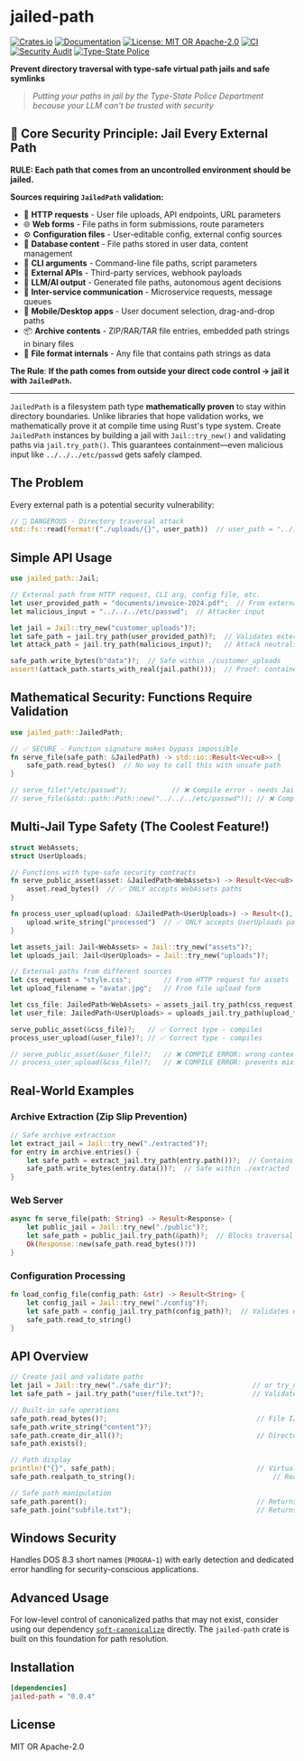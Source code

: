 # jailed-path

[![Crates.io](https://img.shields.io/crates/v/jailed-path.svg)](https://crates.io/crates/jailed-path)
[![Documentation](https://docs.rs/jailed-path/badge.svg)](https://docs.rs/jailed-path)
[![License: MIT OR Apache-2.0](https://img.shields.io/badge/license-MIT%20OR%20Apache--2.0-blue.svg)](https://github.com/DK26/jailed-path-rs#license)
[![CI](https://github.com/DK26/jailed-path-rs/actions/workflows/ci.yml/badge.svg?branch=main)](https://github.com/DK26/jailed-path-rs/actions/workflows/ci.yml)
[![Security Audit](https://github.com/DK26/jailed-path-rs/actions/workflows/audit.yml/badge.svg?branch=main)](https://github.com/DK26/jailed-path-rs/actions/workflows/audit.yml)
[![Type-State Police](https://img.shields.io/badge/protected%20by-Type--State%20Police-blue.svg)](https://github.com/DK26/jailed-path-rs)

**Prevent directory traversal with type-safe virtual path jails and safe symlinks**

> *Putting your paths in jail by the Type-State Police Department*
> *because your LLM can't be trusted with security*
>

## 🎯 **Core Security Principle: Jail Every External Path**

**RULE: Each path that comes from an uncontrolled environment should be jailed.**

**Sources requiring `JailedPath` validation:**

- 📡 **HTTP requests** - User file uploads, API endpoints, URL parameters
- 🌐 **Web forms** - File paths in form submissions, route parameters  
- ⚙️ **Configuration files** - User-editable config, external config sources
- 💾 **Database content** - File paths stored in user data, content management
- 📂 **CLI arguments** - Command-line file paths, script parameters
- 🔌 **External APIs** - Third-party services, webhook payloads
- 🤖 **LLM/AI output** - Generated file paths, autonomous agent decisions
- 📨 **Inter-service communication** - Microservice requests, message queues
- 📱 **Mobile/Desktop apps** - User document selection, drag-and-drop paths
- 📦 **Archive contents** - ZIP/RAR/TAR file entries, embedded path strings in binary files
- 🔧 **File format internals** - Any file that contains path strings as data

**The Rule**: **If the path comes from outside your direct code control → jail it with `JailedPath`.**

---

`JailedPath` is a filesystem path type **mathematically proven** to stay within directory boundaries. Unlike libraries that hope validation works, we mathematically prove it at compile time using Rust's type system. Create `JailedPath` instances by building a jail with `Jail::try_new()` and validating paths via `jail.try_path()`. This guarantees containment—even malicious input like `../../../etc/passwd` gets safely clamped.


## The Problem

Every external path is a potential security vulnerability:

```rust
// 🚨 DANGEROUS - Directory traversal attack
std::fs::read(format!("./uploads/{}", user_path))  // user_path = "../../../etc/passwd"
```

## Simple API Usage

```rust
use jailed_path::Jail;

// External path from HTTP request, CLI arg, config file, etc.
let user_provided_path = "documents/invoice-2024.pdf";  // From external source
let malicious_input = "../../../etc/passwd";  // Attacker input

let jail = Jail::try_new("customer_uploads")?;
let safe_path = jail.try_path(user_provided_path)?;  // Validates external input
let attack_path = jail.try_path(malicious_input)?;   // Attack neutralized!

safe_path.write_bytes(b"data")?;  // Safe within ./customer_uploads
assert!(attack_path.starts_with_real(jail.path()));  // Proof: contained
```

## Mathematical Security: Functions Require Validation

```rust
use jailed_path::JailedPath;

// ✅ SECURE - Function signature makes bypass impossible
fn serve_file(safe_path: &JailedPath) -> std::io::Result<Vec<u8>> {
    safe_path.read_bytes()  // No way to call this with unsafe path
}

// serve_file("/etc/passwd");           // ❌ Compile error - needs JailedPath
// serve_file(&std::path::Path::new("../../../etc/passwd")); // ❌ Compile error
```

## Multi-Jail Type Safety (The Coolest Feature!)

```rust
struct WebAssets;
struct UserUploads;

// Functions with type-safe security contracts
fn serve_public_asset(asset: &JailedPath<WebAssets>) -> Result<Vec<u8>, std::io::Error> {
    asset.read_bytes()  // ✅ ONLY accepts WebAssets paths
}

fn process_user_upload(upload: &JailedPath<UserUploads>) -> Result<(), std::io::Error> {
    upload.write_string("processed")  // ✅ ONLY accepts UserUploads paths  
}

let assets_jail: Jail<WebAssets> = Jail::try_new("assets")?;
let uploads_jail: Jail<UserUploads> = Jail::try_new("uploads")?;

// External paths from different sources
let css_request = "style.css";        // From HTTP request for assets
let upload_filename = "avatar.jpg";   // From file upload form

let css_file: JailedPath<WebAssets> = assets_jail.try_path(css_request)?;
let user_file: JailedPath<UserUploads> = uploads_jail.try_path(upload_filename)?;

serve_public_asset(&css_file)?;   // ✅ Correct type - compiles
process_user_upload(&user_file)?; // ✅ Correct type - compiles

// serve_public_asset(&user_file)?;   // ❌ COMPILE ERROR: wrong context!
// process_user_upload(&css_file)?;   // ❌ COMPILE ERROR: prevents mixing!
```

## Real-World Examples

### Archive Extraction (Zip Slip Prevention)
```rust
// Safe archive extraction
let extract_jail = Jail::try_new("./extracted")?;
for entry in archive.entries() {
    let safe_path = extract_jail.try_path(entry.path())?;  // Contains "../../../etc/passwd"
    safe_path.write_bytes(entry.data())?;  // Safe within ./extracted
}
```

### Web Server
```rust
async fn serve_file(path: String) -> Result<Response> {
    let public_jail = Jail::try_new("./public")?;
    let safe_path = public_jail.try_path(&path)?;  // Blocks traversal attacks
    Ok(Response::new(safe_path.read_bytes()?))
}
```

### Configuration Processing
```rust
fn load_config_file(config_path: &str) -> Result<String> {
    let config_jail = Jail::try_new("./config")?;
    let safe_path = config_jail.try_path(config_path)?;  // Validates external config paths
    safe_path.read_to_string()
}
```

## API Overview

```rust
// Create jail and validate paths
let jail = Jail::try_new("./safe_dir")?;                    // or try_new_create() to create dir
let safe_path = jail.try_path("user/file.txt")?;            // Validates and contains path

// Built-in safe operations
safe_path.read_bytes()?;                                     // File I/O
safe_path.write_string("content")?;
safe_path.create_dir_all()?;                                 // Directory ops
safe_path.exists();

// Path display
println!("{}", safe_path);                                   // Virtual: "/user/file.txt"
safe_path.realpath_to_string();                                  // Real: "./safe_dir/user/file.txt"

// Safe path manipulation
safe_path.parent();                                          // Returns Option<JailedPath>
safe_path.join("subfile.txt");                               // Returns Option<JailedPath>
```

## Windows Security

Handles DOS 8.3 short names (`PROGRA~1`) with early detection and dedicated error handling for security-conscious applications.

## Advanced Usage

For low-level control of canonicalized paths that may not exist, consider using our dependency [`soft-canonicalize`](https://crates.io/crates/soft-canonicalize) directly. The `jailed-path` crate is built on this foundation for path resolution.

## Installation

```toml
[dependencies]
jailed-path = "0.0.4"
```

## License

MIT OR Apache-2.0
